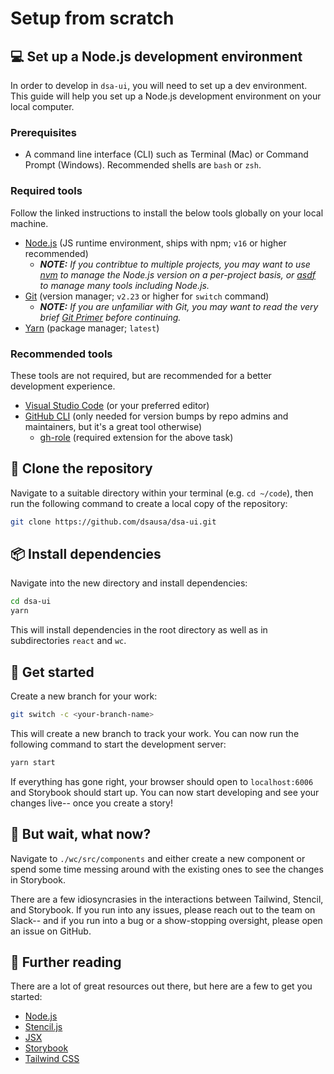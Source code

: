 # Setup from scratch

## :computer: Set up a Node.js development environment

In order to develop in `dsa-ui`, you will need to set up a dev environment. This guide will help you set up a Node.js development environment on your local computer.

### Prerequisites

* A command line interface (CLI) such as Terminal (Mac) or Command Prompt (Windows). Recommended shells are `bash` or `zsh`.

### Required tools

Follow the linked instructions to install the below tools globally on your local machine.

* [Node.js](https://nodejs.org/en/download/) (JS runtime environment, ships with npm; `v16` or higher recommended)
  * ___NOTE:__ If you contribtue to multiple projects, you may want to use [nvm](https://github.com/nvm-sh/nvm) to manage the Node.js version on a per-project basis, or [asdf](https://asdf-vm.com/#/) to manage many tools including Node.js._
* [Git](https://git-scm.com/downloads) (version manager; `v2.23` or higher for `switch` command)
  * ___NOTE:__ If you are unfamiliar with Git, you may want to read the very brief [Git Primer](./git.md) before continuing._
* [Yarn](https://yarnpkg.com/getting-started/install) (package manager; `latest`)

### Recommended tools

These tools are not required, but are recommended for a better development experience.

* [Visual Studio Code](https://code.visualstudio.com/download) (or your preferred editor)
* [GitHub CLI](https://cli.github.com/manual/installation) (only needed for version bumps by repo admins and maintainers, but it's a great tool otherwise)
  * [gh-role](github.com/nedredmond/gh-role) (required extension for the above task)

## :two_men_holding_hands: Clone the repository

Navigate to a suitable directory within your terminal (e.g. `cd ~/code`), then run the following command to create a local copy of the repository:

```bash
git clone https://github.com/dsausa/dsa-ui.git
```

## :package: Install dependencies

Navigate into the new directory and install dependencies:

```bash
cd dsa-ui
yarn
```

This will install dependencies in the root directory as well as in subdirectories `react` and `wc`.

## :runner: Get started

Create a new branch for your work:

```bash
git switch -c <your-branch-name>
```

This will create a new branch to track your work. You can now run the following command to start the development server:

```bash
yarn start
```

If everything has gone right, your browser should open to `localhost:6006` and Storybook should start up. You can now start developing and see your changes live-- once you create a story!

## :thinking: But wait, what now?

Navigate to `./wc/src/components` and either create a new component or spend some time messing around with the existing ones to see the changes in Storybook.

There are a few idiosyncrasies in the interactions between Tailwind, Stencil, and Storybook. If you run into any issues, please reach out to the team on Slack-- and if you run into a bug or a show-stopping oversight, please open an issue on GitHub.

## :book: Further reading

There are a lot of great resources out there, but here are a few to get you started:

* [Node.js](https://www.freecodecamp.org/news/the-definitive-node-js-handbook-6912378afc6e/)
* [Stencil.js](https://stenciljs.com/docs/introduction)
* [JSX](https://reactjs.org/docs/introduction-jsx.html)
* [Storybook](https://storybook.js.org/docs/web-components/get-started/introduction)
* [Tailwind CSS](https://tailwindcss.com/docs)
